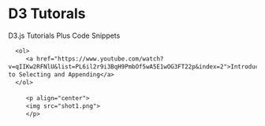 <!DOCTYPE html>
<html>
   <head>
   </head>
   <body>
      <h1>D3 Tutorals</h1>
      <p>D3.js Tutorials Plus Code Snippets</p>

      <ol>
         <a href="https://www.youtube.com/watch?v=qIIKw2RFNlU&list=PL6il2r9i3BqH9PmbOf5wA5E1wOG3FT22p&index=2">Introduction to Selecting and Appending</a>
      </ol>

         <p align="center">
         <img src="shot1.png">
         </p>
   </body>
</html>
